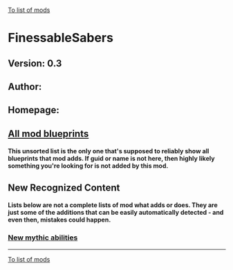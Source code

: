 [To list of mods](../README.md)

# FinessableSabers

## Version: 0.3

## Author: 

## Homepage: []()

## [All mod blueprints](./AllBlueprints.md)

#### This unsorted list is the only one that's supposed to reliably show all blueprints that mod adds. If guid or name is not here, then highly likely something you're looking for is not added by this mod.

## New Recognized Content

#### **Lists below are not a complete lists of mod what adds or does**. They are just some of the additions that can be easily automatically detected - and even then, mistakes could happen.

### [New mythic abilities](./MythicAbilities.md)


___
[To list of mods](../README.md)
